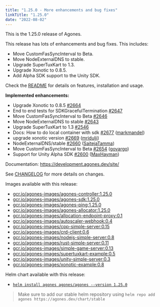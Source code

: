 ```yaml
---
title: "1.25.0 - More enhancements and bug fixes"
linkTitle: "1.25.0"
date: "2022-08-02"
---
```

This is the 1.25.0 release of Agones.

This release has lots of enhancements and bug fixes. This includes:

* Move CustomFasSyncInterval to Beta.
* Move NodeExternalDNS to stable.
* Upgrade SuperTuxKart to 1.3.
* Upgrade Xonotic to 0.8.5.
* Add Alpha SDK support to the Unity SDK.

Check the <a href="https://github.com/googleforgames/agones/tree/release-1.25.0" data-proofer-ignore>README</a> for details on features, installation and usage.

**Implemented enhancements:**

- Upgrade Xonotic to 0.8.5 [\#2664](https://github.com/googleforgames/agones/issues/2664)
- End to end tests for SDKGracefulTermination [\#2647](https://github.com/googleforgames/agones/issues/2647)
- Move CustomFasSyncInterval to Beta [\#2646](https://github.com/googleforgames/agones/issues/2646)
- Move NodeExternalDNS to stable [\#2643](https://github.com/googleforgames/agones/issues/2643)
- Upgrade SuperTuxKart to 1.3 [\#2546](https://github.com/googleforgames/agones/issues/2546)
- Docs: How to do local container with sdk [\#2677](https://github.com/googleforgames/agones/pull/2677) ([markmandel](https://github.com/markmandel))
- upgrade xonotic version [\#2669](https://github.com/googleforgames/agones/pull/2669) ([mridulji](https://github.com/mridulji))
- NodeExternalDNS/stable [\#2660](https://github.com/googleforgames/agones/pull/2660) ([SaitejaTamma](https://github.com/SaitejaTamma))
- Move CustomFasSyncInterval to Beta [\#2654](https://github.com/googleforgames/agones/pull/2654) ([govargo](https://github.com/govargo))
- Support for Unity Alpha SDK [\#2600](https://github.com/googleforgames/agones/pull/2600) ([MaxHayman](https://github.com/MaxHayman))

Documentation: https://development.agones.dev/site/


See <a href="https://github.com/googleforgames/agones/blob/release-1.25.0/CHANGELOG.md" data-proofer-ignore>CHANGELOG</a> for more details on changes.

Images available with this release:


- [gcr.io/agones-images/agones-controller:1.25.0](https://gcr.io/agones-images/agones-controller:1.25.0)
- [gcr.io/agones-images/agones-sdk:1.25.0](https://gcr.io/agones-images/agones-sdk:1.25.0)
- [gcr.io/agones-images/agones-ping:1.25.0](https://gcr.io/agones-images/agones-ping:1.25.0)
- [gcr.io/agones-images/agones-allocator:1.25.0](https://gcr.io/agones-images/agones-allocator:1.25.0)
- [gcr.io/agones-images/allocation-endpoint-proxy:0.1](https://gcr.io/agones-images/allocation-endpoint-proxy:0.1)
- [gcr.io/agones-images/autoscaler-webhook:0.4](https://gcr.io/agones-images/autoscaler-webhook:0.4)
- [gcr.io/agones-images/cpp-simple-server:0.15](https://gcr.io/agones-images/cpp-simple-server:0.15)
- [gcr.io/agones-images/crd-client:0.6](https://gcr.io/agones-images/crd-client:0.6)
- [gcr.io/agones-images/nodejs-simple-server:0.8](https://gcr.io/agones-images/nodejs-simple-server:0.8)
- [gcr.io/agones-images/rust-simple-server:0.11](https://gcr.io/agones-images/rust-simple-server:0.11)
- [gcr.io/agones-images/simple-game-server:0.13](https://gcr.io/agones-images/simple-game-server:0.13)
- [gcr.io/agones-images/supertuxkart-example:0.5](https://gcr.io/agones-images/supertuxkart-example:0.5)
- [gcr.io/agones-images/unity-simple-server:0.3](https://gcr.io/agones-images/unity-simple-server:0.3)
- [gcr.io/agones-images/xonotic-example:0.8](https://gcr.io/agones-images/xonotic-example:0.8)

Helm chart available with this release:

- <a href="https://agones.dev/chart/stable/agones-1.25.0.tgz" data-proofer-ignore>
  <code>helm install agones agones/agones --version 1.25.0</code></a>

> Make sure to add our stable helm repository using `helm repo add agones https://agones.dev/chart/stable`
